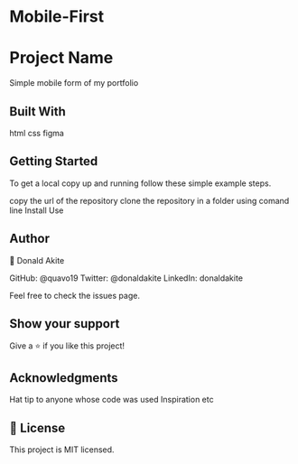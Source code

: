 # Mobile-First
# Project Name
Simple mobile form of my portfolio

## Built With
html
css
figma

## Getting Started

To get a local copy up and running follow these simple example steps.

copy the url of the repository 
clone the repository in a folder using comand line 
Install
Use
## Author
👤 Donald Akite

GitHub: @quavo19
Twitter: @donaldakite
LinkedIn: donaldakite

Feel free to check the issues page.

## Show your support
Give a ⭐️ if you like this project!

## Acknowledgments
Hat tip to anyone whose code was used
Inspiration
etc
## 📝 License
This project is MIT licensed.
